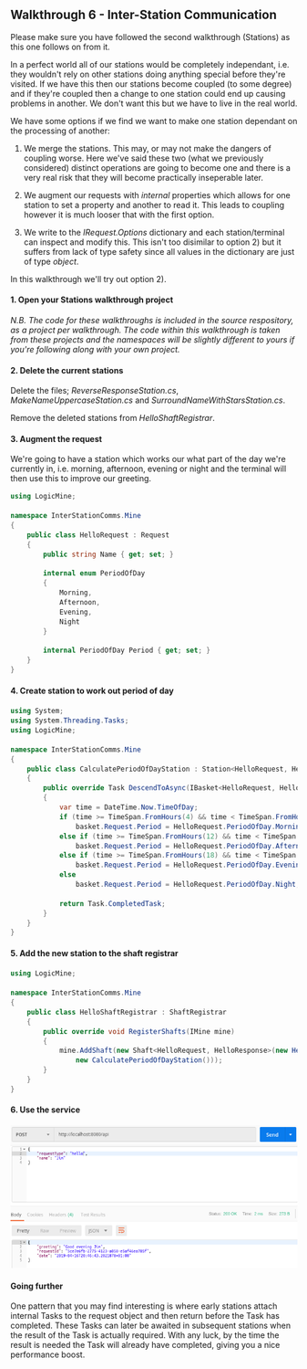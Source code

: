 ## Walkthrough 6 - Inter-Station Communication
Please make sure you have followed the second walkthrough (Stations) as this one follows on from it.

In a perfect world all of our stations would be completely independant, i.e. they wouldn't rely on other stations doing anything special before they're visited.  If we have this then our stations become coupled (to some degree) and if they're coupled then a change to one station could end up causing problems in another.  We don't want this but we have to live in the real world.

We have some options if we find we want to make one station dependant on the processing of another:

  1) We merge the stations.  This may, or may not make the dangers of coupling worse.  Here we've said these two (what we previously considered) distinct operations are going to become one and there is a very real risk that they will become practically inseperable later.
  
  2) We augment our requests with *internal* properties which allows for one station to set a property and another to read it.  This leads to coupling however it is much looser that with the first option.
  
  3) We write to the *IRequest.Options* dictionary and each station/terminal can inspect and modify this.  This isn't too disimilar to option 2) but it suffers from lack of type safety since all values in the dictionary are just of type *object*.
  
In this walkthrough we'll try out option 2).

#### 1. Open your Stations walkthrough project
*N.B. The code for these walkthroughs is included in the source respository, as a project per walkthrough.  The code within this walkthrough is taken from these projects and the namespaces will be slightly different to yours if you're following along with your own project.*

#### 2. Delete the current stations
Delete the files; *ReverseResponseStation.cs*, *MakeNameUppercaseStation.cs* and *SurroundNameWithStarsStation.cs*.

Remove the deleted stations from *HelloShaftRegistrar*.

#### 3. Augment the request
We're going to have a station which works our what part of the day we're currently in, i.e. morning, afternoon, evening or night and the terminal will then use this to improve our greeting.

```csharp
using LogicMine;

namespace InterStationComms.Mine
{
    public class HelloRequest : Request
    {
        public string Name { get; set; }

        internal enum PeriodOfDay
        {
            Morning,
            Afternoon,
            Evening,
            Night
        }

        internal PeriodOfDay Period { get; set; }
    }
}
```

#### 4. Create station to work out period of day
```csharp
using System;
using System.Threading.Tasks;
using LogicMine;

namespace InterStationComms.Mine
{
    public class CalculatePeriodOfDayStation : Station<HelloRequest, HelloResponse>
    {
        public override Task DescendToAsync(IBasket<HelloRequest, HelloResponse> basket)
        {
            var time = DateTime.Now.TimeOfDay;
            if (time >= TimeSpan.FromHours(4) && time < TimeSpan.FromHours(12))
                basket.Request.Period = HelloRequest.PeriodOfDay.Morning;
            else if (time >= TimeSpan.FromHours(12) && time < TimeSpan.FromHours(18))
                basket.Request.Period = HelloRequest.PeriodOfDay.Afternoon;
            else if (time >= TimeSpan.FromHours(18) && time < TimeSpan.FromHours(23))
                basket.Request.Period = HelloRequest.PeriodOfDay.Evening;
            else
                basket.Request.Period = HelloRequest.PeriodOfDay.Night;

            return Task.CompletedTask;
        }
    }
}
```

#### 5. Add the new station to the shaft registrar
```csharp
using LogicMine;

namespace InterStationComms.Mine
{
    public class HelloShaftRegistrar : ShaftRegistrar
    {
        public override void RegisterShafts(IMine mine)
        {
            mine.AddShaft(new Shaft<HelloRequest, HelloResponse>(new HelloTerminal(),
                new CalculatePeriodOfDayStation()));
        }
    }
}
```

#### 6. Use the service

![alt text](Images/Walkthrough/Inter-Station-Communication_Postman.png)

#### Going further
One pattern that you may find interesting is where early stations attach internal Tasks to the request object and then return before the Task has completed.  These Tasks can later be awaited in subsequent stations when the result of the Task is actually required.  With any luck, by the time the result is needed the Task will already have completed, giving you a nice performance boost.      
